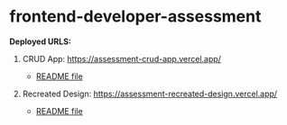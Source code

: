 # frontend-developer-assessment

**Deployed URLS:**

1. CRUD App: https://assessment-crud-app.vercel.app/

   - [README file](./CRUD%20App/README.md)

2. Recreated Design: https://assessment-recreated-design.vercel.app/
   - [README file](./Recreated%20Design/README.md)
